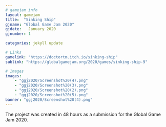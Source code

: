 ```yaml
---
# gamejam info
layout: gamejam
title:  "Sinking Ship"
gjname: "Global Game Jam 2020"
gjdate:   January 2020
gjnumber: 1

categories: jekyll update

# Links
gamelink: "https://doctortm.itch.io/sinking-ship"
sublink: "https://globalgamejam.org/2020/games/sinking-ship-9"

# Images
images:
    - "ggj2020/Screenshot%20(4).png"
    - "ggj2020/Screenshot%20(3).png"
    - "ggj2020/Screenshot%20(2).png"
    - "ggj2020/Screenshot%20(5).png"
banner: "ggj2020/Screenshot%20(4).png"
---
```

The project was created in 48 hours as a submission for the Global Game Jam 2020.
